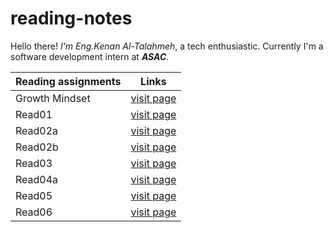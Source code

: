 # reading-notes


Hello there! *I'm Eng.Kenan Al-Talahmeh*, a tech enthusiastic. Currently I'm a software development intern at _**ASAC**_.


Reading assignments | Links
--------------------|--------------------
Growth Mindset | [visit page](https://github.com/kenan1997-asac/reading-notes/blob/main/Growth%20mindset.md)
Read01 | [visit page](https://github.com/kenan1997-asac/reading-notes/blob/main/read01.md)
Read02a | [visit page](https://github.com/kenan1997-asac/reading-notes/blob/main/read02a.md)
Read02b | [visit page](https://github.com/kenan1997-asac/reading-notes/blob/main/read02b.md)
Read03 | [visit page](https://github.com/kenan1997-asac/reading-notes/blob/main/read03.md)
Read04a | [visit page](https://github.com/kenan1997-asac/reading-notes/blob/main/read04a.md)
Read05 | [visit page](https://github.com/kenan1997-asac/reading-notes/blob/main/read05.md)
Read06 | [visit page](https://github.com/kenan1997-asac/reading-notes/blob/main/read06.md)